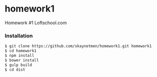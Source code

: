 # homework1
Homework #1 Loftschool.com

### Installation

```sh
$ git clone https://github.com/skaynetmen/homework1.git homework1
$ cd homework1
$ npm install
$ bower install
$ gulp build
$ cd dist
```
